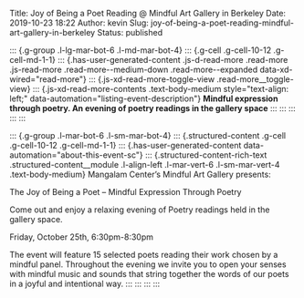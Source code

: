 Title: Joy of Being a Poet Reading @ Mindful Art Gallery in Berkeley
Date: 2019-10-23 18:22
Author: kevin
Slug: joy-of-being-a-poet-reading-mindful-art-gallery-in-berkeley
Status: published

::: {.g-group .l-lg-mar-bot-6 .l-md-mar-bot-4}
::: {.g-cell .g-cell-10-12 .g-cell-md-1-1}
::: {.has-user-generated-content .js-d-read-more .read-more .js-read-more .read-more--medium-down .read-more--expanded data-xd-wired="read-more"}
::: {.js-xd-read-more-toggle-view .read-more__toggle-view}
::: {.js-xd-read-more-contents .text-body-medium style="text-align: left;" data-automation="listing-event-description"}
**Mindful expression through poetry. An evening of poetry readings in the gallery space**
:::
:::
:::
:::
:::

::: {.g-group .l-mar-bot-6 .l-sm-mar-bot-4}
::: {.structured-content .g-cell .g-cell-10-12 .g-cell-md-1-1}
::: {.has-user-generated-content data-automation="about-this-event-sc"}
::: {.structured-content-rich-text .structured-content__module .l-align-left .l-mar-vert-6 .l-sm-mar-vert-4 .text-body-medium}
Mangalam Center’s Mindful Art Gallery presents:

The Joy of Being a Poet – Mindful Expression Through Poetry

Come out and enjoy a relaxing evening of Poetry readings held in the gallery space.

Friday, October 25th, 6:30pm-8:30pm

The event will feature 15 selected poets reading their work chosen by a mindful panel. Throughout the evening we invite you to open your senses with mindful music and sounds that string together the words of our poets in a joyful and intentional way.
:::
:::
:::
:::
